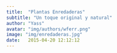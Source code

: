 ```yaml
---
title:  "Plantas Enredaderas"
subtitle: "Un toque original y natural"
author: "Yass"
avatar: "img/authors/wferr.png"
image: "img/enredaderas.jpg"
date:   2015-04-20 12:12:12
---
```


### 
